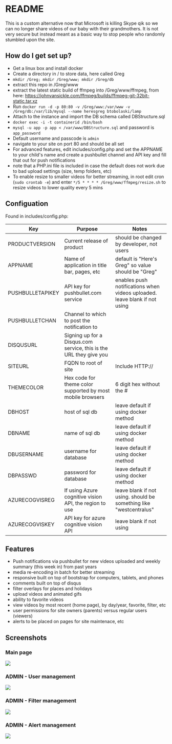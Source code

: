 # README

This is a custom alternative now that Microsoft is killing Skype qik so we can no longer share videos of our baby with their grandmothers. It is not very secure but instead meant as a basic way to stop people who randomly stumbled upon the site.

## How do I get set up?

* Get a linux box and install docker
* Create a directory in / to store data, here called Greg
* `mkdir /Greg; mkdir /Greg/www; mkdir /Greg/db`
* extract this repo in /Greg/www
* extract the latest static build of ffmpeg into /Greg/www/ffmpeg, from here: https://johnvansickle.com/ffmpeg/builds/ffmpeg-git-32bit-static.tar.xz
* Run `docker run -d -p 80:80 -v /Greg/www:/var/www -v /Greg/db:/var/lib/mysql --name heresgreg btobolaski/lamp`
* Attach to the instance and import the DB schema called DBStructure.sql 
* `docker exec -i -t containerid /bin/bash`
* `mysql -u app -p app < /var/www/DBStructure.sql` and password is `app_password`
* Default username and passcode is `admin`
* navigate to your site on port 80 and should be all set
* For advanced features, edit includes/config.php and set the APPNAME to your child's name and create a pushbullet channel and API key and fill that out for push notifications
* note that a PHP.ini file is included in case the default does not work due to bad upload settings (size, temp folders, etc)
* To enable resize to smaller videos for better streaming, in root edit cron (`sudo crontab -e`) and enter `*/5 * * * * /Greg/www/ffmpeg/resize.sh` to resize videos to lower quality every 5 mins

## Configuation
Found in includes/config.php:

| Key | Purpose | Notes |
|----|---|-|
|PRODUCTVERSION | Current release of product | should be changed by developer, not users |
| APPNAME | Name of application in title bar, pages, etc | default is "Here's Greg" so value should be "Greg" |
| PUSHBULLETAPIKEY | API key for pushbullet.com service | enables push notifications when videos uploaded. leave blank if not using|
| PUSHBULLETCHAN | Channel to which to post the notification to | |
| DISQUSURL | Signing up for a Disqus.com service, this is the URL they give you | |
| SITEURL | FQDN to root of site | Include HTTP:// |
| THEMECOLOR | Hex code for theme color supported by most mobile browsers | 6 digit hex without the # |
| DBHOST | host of sql db | leave default if using docker method |
| DBNAME | name of sql db | leave default if using docker method |
| DBUSERNAME | username for database | leave default if using docker method |
| DBPASSWD | password for database | leave default if using docker method |
| AZURECOGVISREG | If using Azure cognitive vision API, the region to use | leave blank if not using. should be something like "westcentralus" |
| AZURECOGVISKEY | API key for azure cognitive vision API | leave blank if not using

## Features
* Push notifications via pushbullet for new videos uploaded and weekly summary (this week in) from past years
* media re-encoding in batch for better streaming
* responsive built on top of bootstrap for computers, tablets, and phones
* comments built on top of disqus
* filter overlays for places and holidays
* upload videos and animated gifs
* ability to favorite videos
* view videos by most recent (home page), by day/year, favorite, filter, etc
* user permissions for site owners (parents) versus regular users (viewers)
* alerts to be placed on pages for site maintenace, etc

## Screenshots
### Main page
![](SCREENSHOTSFORGITHUB/01.JPG)

### ADMIN - User management
![](SCREENSHOTSFORGITHUB/02.JPG)

### ADMIN - Filter management
![](SCREENSHOTSFORGITHUB/03.JPG)

### ADMIN - Alert management
![](SCREENSHOTSFORGITHUB/04.JPG)